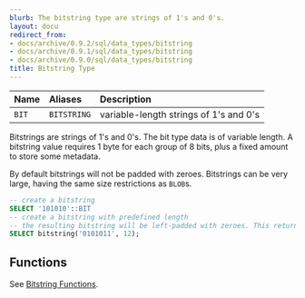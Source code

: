 ```yaml
---
blurb: The bitstring type are strings of 1's and 0's.
layout: docu
redirect_from:
- docs/archive/0.9.2/sql/data_types/bitstring
- docs/archive/0.9.1/sql/data_types/bitstring
- docs/archive/0.9.0/sql/data_types/bitstring
title: Bitstring Type
---
```



| Name | Aliases | Description |
|:---|:---|:---|
| `BIT` | `BITSTRING` | variable-length strings of 1's and 0's |


Bitstrings are strings of 1's and 0's. The bit type data is of variable length. A bitstring value requires 1 byte for each group of 8 bits, plus a fixed amount to store some metadata. 

By default bitstrings will not be padded with zeroes. 
Bitstrings can be very large, having the same size restrictions as `BLOB`s.


```sql
-- create a bitstring 
SELECT '101010'::BIT
-- create a bitstring with predefined length 
-- the resulting bitstring will be left-padded with zeroes. This returns 000000101011
SELECT bitstring('0101011', 12);
```

## Functions

See [Bitstring Functions](../functions/bitstring).